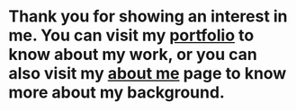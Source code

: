 


# Thank you for showing an interest in me. You can visit my [portfolio](mtayyab2.github.io/portfolio/) to know about my work, or you can also visit my [about me](mtayyab2.github.io/about-me/) page to know more about my background.

